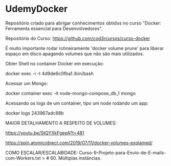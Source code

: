 # UdemyDocker
Repositório criado para abrigar conhecimentos obtidos no curso "Docker: Ferramenta essencial para Desenvolvedores".

Repositório do Curso: https://github.com/cod3rcursos/curso-docker

É muito importante rodar rotineiramente 'docker volume prune' para liberar espaço em disco apagando volumes que não são mais utilizados.


Obter Shell no container Docker em execução:

docker exec -i -t 4d9de6c0fba1 /bin/bash

Acessar um Mongo:

docker container exec -it node-mongo-compose_db_1 mongo

Acessando os logs de um container, tipo um node rodando um app:

docker logs 243967adc88b

MAIOR DETALHAMENTO A RESPEITO DE VOLUMES:

https://youtu.be/StQYXkFgeeA?t=481

https://spin.atomicobject.com/2019/07/11/docker-volumes-explained/

COMO ESCALAR/ESCALABIDADE:
 Curso-9-Projeto-para-Envio-de-E-mails-com-Workers.txt > # 60. Múltiplas instâncias.
